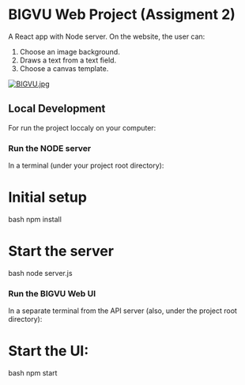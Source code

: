 # BIGVU Web Project (Assigment 2) 

A React app with Node server. 
On the website, the user can:
1. Choose an image background.
2. Draws a text from a text field.
3. Choose a canvas template.


[![BIGVU.jpg](https://i.postimg.cc/bN80fdSm/BIGVU.jpg)](https://postimg.cc/qgb68JLK)

## Local Development
For run the project loccaly on your computer:


### Run the NODE server
In a terminal (under your project root directory):

# Initial setup
bash
npm install
# Start the server
bash
node server.js

### Run the BIGVU Web UI

In a separate terminal from the API server (also, under the project root directory):

# Start the UI:
bash
npm start



